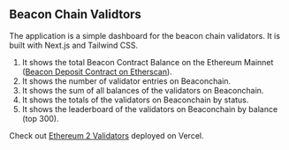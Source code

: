 ## Beacon Chain Validtors

The application is a simple dashboard for the beacon chain validators. It is built with Next.js and Tailwind CSS.

1. It shows the total Beacon Contract Balance on the Ethereum Mainnet ([Beacon Deposit Contract on Etherscan](https://etherscan.io/address/0x00000000219ab540356cbb839cbe05303d7705fa)).
2. It shows the number of validator entries on Beaconchain.
3. It shows the sum of all balances of the validators on Beaconchain.
4. It shows the totals of the validators on Beaconchain by status.
5. It shows the leaderboard of the validators on Beaconchain by balance (top 300).

Check out [Ethereum 2 Validators](https://beacon-validators.vercel.app/) deployed on Vercel.

